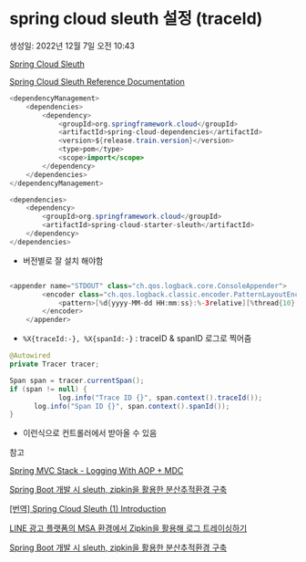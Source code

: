 # spring cloud sleuth 설정 (traceId)

생성일: 2022년 12월 7일 오전 10:43

[Spring Cloud Sleuth](https://spring.io/projects/spring-cloud-sleuth)

[Spring Cloud Sleuth Reference Documentation](https://docs.spring.io/spring-cloud-sleuth/docs/current/reference/htmlsingle/spring-cloud-sleuth.html#getting-started)

```java
<dependencyManagement>
    <dependencies>
        <dependency>
            <groupId>org.springframework.cloud</groupId>
            <artifactId>spring-cloud-dependencies</artifactId>
            <version>${release.train.version}</version>
            <type>pom</type>
            <scope>import</scope>
        </dependency>
    </dependencies>
</dependencyManagement>

<dependencies>
    <dependency>
        <groupId>org.springframework.cloud</groupId>
        <artifactId>spring-cloud-starter-sleuth</artifactId>
    </dependency>
</dependencies>
```

- 버전별로 잘 설치 해야함

```java

<appender name="STDOUT" class="ch.qos.logback.core.ConsoleAppender">
        <encoder class="ch.qos.logback.classic.encoder.PatternLayoutEncoder">
            <pattern>[%d{yyyy-MM-dd HH:mm:ss}:%-3relative][%thread{10}, %X{traceId:-}, %X{spanId:-}] %-5level %logger{36} - %msg%n</pattern>
        </encoder>
    </appender>
```

- `%X{traceId:-}, %X{spanId:-}` : traceID & spanID 로그로 찍어줌

[](https://www.baeldung.com/spring-cloud-sleuth-get-trace-id)

```java
@Autowired
private Tracer tracer;

Span span = tracer.currentSpan();
if (span != null) {
			log.info("Trace ID {}", span.context().traceId());
      log.info("Span ID {}", span.context().spanId());
}
```

- 이런식으로 컨트롤러에서 받아올 수 있음

참고

[Spring MVC Stack - Logging With AOP + MDC](https://lucas-k.tistory.com/8)

[Spring Boot 개발 시 sleuth, zipkin을 활용한 분산추적환경 구축](https://mr-spock.tistory.com/60)

[[번역] Spring Cloud Sleuth (1) Introduction](https://velog.io/@hanblueblue/%EB%B2%88%EC%97%AD-Spring-Cloud-Sleuth-1-Introduction)

[LINE 광고 플랫폼의 MSA 환경에서 Zipkin을 활용해 로그 트레이싱하기](https://engineering.linecorp.com/ko/blog/line-ads-msa-opentracing-zipkin/)

[Spring Boot 개발 시 sleuth, zipkin을 활용한 분산추적환경 구축](https://mr-spock.tistory.com/60)